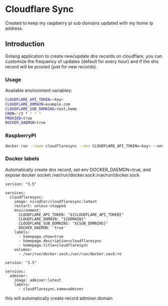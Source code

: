 # Cloudflare Sync

Created to keep my raspberry pi sub domains updated with my home ip address.

## Introduction

Golang application to create new/update dns records on cloudflare, you can customize the frequency of updates (default for every hour) and if the dns record will be proxied (just for new records).

### Usage

Available environment variables:

```sh
CLOUDFLARE_API_TOKEN=<key>
CLOUDFLARE_DOMAIN=example.com
CLOUDFLARE_SUB_DOMAINS=test,home
CRON=*/2 * * * *
PROXIED=true
DOCKER_DAEMON=true
```

### RaspberryPI

```sh
docker run --name cloudflaresync --env CLOUDFLARE_API_TOKEN=<key> --env CLOUDFLARE_SUB_DOMAINS=<app,home> --env CLOUDFLARE_DOMAIN=<example.com> --restart unless-stopped niradler/cloudflaresync:armv7
```

### Docker labels

Automatically create dns record, set env DOCKER_DAEMON=true, and expose docker socket /var/run/docker.sock:/var/run/docker.sock

```
version: "3.5"

services:
  cloudflaresync:
    image: niradler/cloudflaresync:latest
    restart: unless-stopped
    environment:
      CLOUDFLARE_API_TOKEN: "${CLOUDFLARE_API_TOKEN}"
      CLOUDFLARE_DOMAIN: "${DOMAIN}"
      CLOUDFLARE_SUB_DOMAINS: "${SUB_DOMAINS}"
      DOCKER_DAEMON: 'true'
    labels:
      - homepage.show=true
      - homepage.description=cloudflaresync
      - homepage.title=cloudflaresync
    volumes:
      - /var/run/docker.sock:/var/run/docker.sock:ro
```

```
version: "3.5"

services:
  adminer:
    image: adminer:latest
    labels:
      - cloudflaresync.name=adminer
```

this will automatically create record adminer.domain
